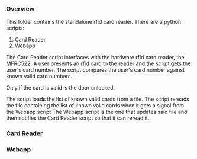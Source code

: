### Overview


This folder contains the standalone rfid card reader.
There are 2 python scripts:
  1. Card Reader
  2. Webapp 

The Card Reader script interfaces with the hardware rfid card reader, the MFRC522.
A user presents an rfid card to the reader and the script gets the user's card number.
The script compares the user's card number against known valid card numbers.

Only if the card is valid is the door unlocked. 

The script loads the list of known valid cards from a file.
The script rereads the file containing the list of known valid cards when it gets a signal from the Webapp script
The Webapp script is the one that updates said file and then notifies the Card Reader script so that it can reread it.



### Card Reader


### Webapp
